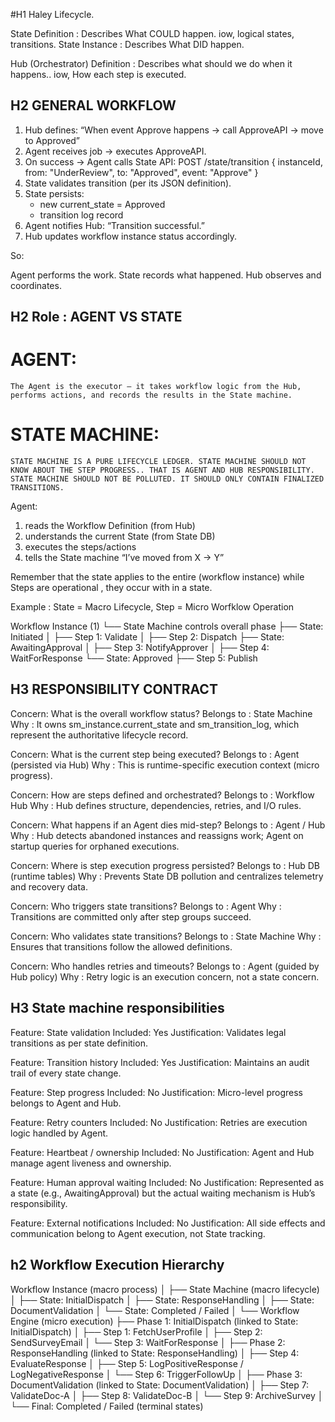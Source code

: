 #H1 Haley Lifecycle.

State Definition : Describes What COULD happen. iow, logical states, transitions.
State Instance : Describes What DID happen.

Hub (Orchestrator) Definition : Describes what should we do when it happens.. iow, How each step is executed.

## H2 GENERAL WORKFLOW

1.  Hub defines: “When event Approve happens → call ApproveAPI → move to Approved”
2.  Agent receives job → executes ApproveAPI.
3.  On success → Agent calls State API:
       POST /state/transition
       { instanceId, from: "UnderReview", to: "Approved", event: "Approve" }
4.  State validates transition (per its JSON definition).
5.  State persists:
       - new current_state = Approved
       - transition log record
6.  Agent notifies Hub: “Transition successful.”
7.  Hub updates workflow instance status accordingly.

So:

Agent performs the work.
State records what happened.
Hub observes and coordinates.

## H2 Role : AGENT VS STATE

# AGENT: 
    The Agent is the executor — it takes workflow logic from the Hub, performs actions, and records the results in the State machine.

# STATE MACHINE:
    STATE MACHINE IS A PURE LIFECYCLE LEDGER. STATE MACHINE SHOULD NOT KNOW ABOUT THE STEP PROGRESS.. THAT IS AGENT AND HUB RESPONSIBILITY. STATE MACHINE SHOULD NOT BE POLLUTED. IT SHOULD ONLY CONTAIN FINALIZED TRANSITIONS.


Agent:

1. reads the Workflow Definition (from Hub)
2. understands the current State (from State DB)
3. executes the steps/actions
4. tells the State machine “I’ve moved from X → Y”

Remember that the state applies to the entire (workflow instance) while Steps are operational , they occur with in a state.

Example : State = Macro Lifecycle, Step = Micro Worfklow Operation

Workflow Instance (1)
└── State Machine controls overall phase
    ├── State: Initiated
    │   ├── Step 1: Validate
    │   ├── Step 2: Dispatch
    ├── State: AwaitingApproval
    │   ├── Step 3: NotifyApprover
    │   ├── Step 4: WaitForResponse
    └── State: Approved
        ├── Step 5: Publish

## H3 RESPONSIBILITY CONTRACT

Concern: What is the overall workflow status?
Belongs to : State Machine
Why : It owns sm_instance.current_state and sm_transition_log, which represent the authoritative lifecycle record.

Concern: What is the current step being executed?
Belongs to : Agent (persisted via Hub)
Why : This is runtime-specific execution context (micro progress).

Concern: How are steps defined and orchestrated?
Belongs to : Workflow Hub
Why : Hub defines structure, dependencies, retries, and I/O rules.

Concern: What happens if an Agent dies mid-step?
Belongs to : Agent / Hub
Why : Hub detects abandoned instances and reassigns work; Agent on startup queries for orphaned executions.

Concern: Where is step execution progress persisted?
Belongs to : Hub DB (runtime tables)
Why : Prevents State DB pollution and centralizes telemetry and recovery data.

Concern: Who triggers state transitions?
Belongs to : Agent
Why : Transitions are committed only after step groups succeed.

Concern: Who validates state transitions?
Belongs to : State Machine
Why : Ensures that transitions follow the allowed definitions.

Concern: Who handles retries and timeouts?
Belongs to : Agent (guided by Hub policy)
Why : Retry logic is an execution concern, not a state concern.

## H3 State machine responsibilities

Feature: State validation
Included: Yes
Justification: Validates legal transitions as per state definition.

Feature: Transition history
Included: Yes
Justification: Maintains an audit trail of every state change.

Feature: Step progress
Included: No
Justification: Micro-level progress belongs to Agent and Hub.

Feature: Retry counters
Included: No
Justification: Retries are execution logic handled by Agent.

Feature: Heartbeat / ownership
Included: No
Justification: Agent and Hub manage agent liveness and ownership.

Feature: Human approval waiting
Included: No
Justification: Represented as a state (e.g., AwaitingApproval) but the actual waiting mechanism is Hub’s responsibility.

Feature: External notifications
Included: No
Justification: All side effects and communication belong to Agent execution, not State tracking.

## h2 Workflow Execution Hierarchy

Workflow Instance (macro process)
│
├── State Machine (macro lifecycle)
│     ├── State: InitialDispatch
│     ├── State: ResponseHandling
│     ├── State: DocumentValidation
│     └── State: Completed / Failed
│
└── Workflow Engine (micro execution)
      ├── Phase 1: InitialDispatch (linked to State: InitialDispatch)
      │    ├── Step 1: FetchUserProfile
      │    ├── Step 2: SendSurveyEmail
      │    └── Step 3: WaitForResponse
      │
      ├── Phase 2: ResponseHandling (linked to State: ResponseHandling)
      │    ├── Step 4: EvaluateResponse
      │    ├── Step 5: LogPositiveResponse / LogNegativeResponse
      │    └── Step 6: TriggerFollowUp
      │
      ├── Phase 3: DocumentValidation (linked to State: DocumentValidation)
      │    ├── Step 7: ValidateDoc-A
      │    ├── Step 8: ValidateDoc-B
      │    └── Step 9: ArchiveSurvey
      │
      └── Final: Completed / Failed (terminal states)
